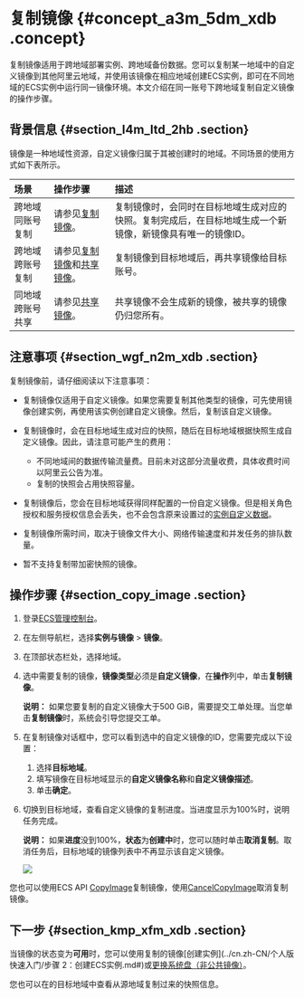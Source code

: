 # 复制镜像 {#concept_a3m_5dm_xdb .concept}

复制镜像适用于跨地域部署实例、跨地域备份数据。您可以复制某一地域中的自定义镜像到其他阿里云地域，并使用该镜像在相应地域创建ECS实例，即可在不同地域的ECS实例中运行同一镜像环境。本文介绍在同一账号下跨地域复制自定义镜像的操作步骤。

## 背景信息 {#section_l4m_ltd_2hb .section}

镜像是一种地域性资源，自定义镜像归属于其被创建时的地域。不同场景的使用方式如下表所示。

|场景|操作步骤|描述|
|:-|:---|:-|
|跨地域同账号复制|请参见[复制镜像](#section_copy_image)。|复制镜像时，会同时在目标地域生成对应的快照。复制完成后，在目标地域生成一个新镜像，新镜像具有唯一的镜像ID。|
|跨地域跨账号复制|请参见[复制镜像](#section_copy_image)和[共享镜像](cn.zh-CN/镜像/自定义镜像/共享镜像.md#)。|复制镜像到目标地域后，再共享镜像给目标账号。|
|同地域跨账号共享|请参见[共享镜像](cn.zh-CN/镜像/自定义镜像/共享镜像.md#)。|共享镜像不会生成新的镜像，被共享的镜像仍归您所有。|

## 注意事项 {#section_wgf_n2m_xdb .section}

复制镜像前，请仔细阅读以下注意事项：

-   复制镜像仅适用于自定义镜像。如果您需要复制其他类型的镜像，可先使用镜像创建实例，再使用该实例创建自定义镜像。然后，复制该自定义镜像。

-   复制镜像时，会在目标地域生成对应的快照，随后在目标地域根据快照生成自定义镜像。因此，请注意可能产生的费用：
    -   不同地域间的数据传输流量费。目前未对这部分流量收费，具体收费时间以阿里云公告为准。
    -   复制的快照会占用快照容量。
-   复制镜像后，您会在目标地域获得同样配置的一份自定义镜像。但是相关角色授权和服务授权信息会丢失，也不会包含原来设置过的[实例自定义数据](../cn.zh-CN/实例/管理实例/使用实例自定义数据/生成实例自定义数据.md#)。
-   复制镜像所需时间，取决于镜像文件大小、网络传输速度和并发任务的排队数量。
-   暂不支持复制带加密快照的镜像。

## 操作步骤 {#section_copy_image .section}

1.  登录[ECS管理控制台](https://ecs.console.aliyun.com)。
2.  在左侧导航栏，选择**实例与镜像** \> **镜像**。
3.  在顶部状态栏处，选择地域。
4.  选中需要复制的镜像，**镜像类型**必须是**自定义镜像**，在**操作**列中，单击**复制镜像**。

    **说明：** 如果您要复制的自定义镜像大于500 GiB，需要提交工单处理。当您单击**复制镜像**时，系统会引导您提交工单。

5.  在复制镜像对话框中，您可以看到选中的自定义镜像的ID，您需要完成以下设置：
    1.  选择**目标地域**。
    2.  填写镜像在目标地域显示的**自定义镜像名称**和**自定义镜像描述**。
    3.  单击**确定**。
6.  切换到目标地域，查看自定义镜像的复制进度。当进度显示为100%时，说明任务完成。

    **说明：** 如果**进度**没到100%，**状态**为**创建中**时，您可以随时单击**取消复制**。取消任务后，目标地域的镜像列表中不再显示该自定义镜像。

    ![](http://static-aliyun-doc.oss-cn-hangzhou.aliyuncs.com/assets/img/9699/15608368506780_zh-CN.png)


您也可以使用ECS API [CopyImage](../cn.zh-CN/API参考/镜像/CopyImage.md#)复制镜像，使用[CancelCopyImage](../cn.zh-CN/API参考/镜像/CancelCopyImage.md#)取消复制镜像。

## 下一步 {#section_kmp_xfm_xdb .section}

当镜像的状态变为**可用**时，您可以使用复制的镜像[创建实例](../cn.zh-CN/个人版快速入门/步骤 2：创建ECS实例.md#)或[更换系统盘（非公共镜像）](../cn.zh-CN/块存储/云盘/更换系统盘/更换系统盘（非公共镜像）.md#)。

您也可以在的目标地域中查看从源地域复制过来的快照信息。


